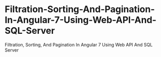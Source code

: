 # Filtration-Sorting-And-Pagination-In-Angular-7-Using-Web-API-And-SQL-Server
Filtration, Sorting, And Pagination In Angular 7 Using Web API And SQL Server
